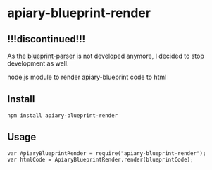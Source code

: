 apiary-blueprint-render
=======================

## !!!discontinued!!! ##
As the [blueprint-parser](https://github.com/apiaryio/blueprint-parser) is not developed anymore, I decided to stop development as well. 


node.js module to render apiary-blueprint code to html

## Install ##
    npm install apiary-blueprint-render

## Usage ##
    var ApiaryBlueprintRender = require("apiary-blueprint-render");
    var htmlCode = ApiaryBlueprintRender.render(blueprintCode);
